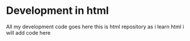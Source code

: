 # Development in html
All my development code goes here
this is html repository as i learn html i will add code here

